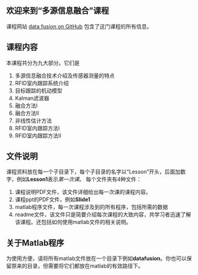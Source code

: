 ## 欢迎来到“多源信息融合”课程

课程网站 [data fusion on GitHub](https://github.com/Xue-boJin/data-fusion-for-indoor-tracking-by-RFID/edit/master/README.md) 包含了这门课程的所有信息。

## 课程内容
   本课程共分为九大部分。它们是

1. 多源信息融合技术介绍及传感器测量的特点
2. RFID室内跟踪系统介绍
3. 目标跟踪的机动模型
4. Kalman滤波器 
5. 融合方法I
6. 融合方法II
7. 非线性估计方法
8. RFID室内跟踪方法I
9. RFID室内跟踪方法II

## 文件说明 
 课程资料放在每一个子目录下，每个子目录的名字以“Lesson”开头，后面加数字，例如**Lesson1**表示*第一次课*。
 每个文件夹有4种文件：
 1. 课程说明PDF文件，该文件详细给出每一次课的课程内容。
 2. 课程ppt的PDF文件，例如**Slide1**
 2. matlab程序文件，每一次课程涉及到的所有程序，包括所需的数据
 3. readme文件，该文件只是简要介绍每次课程的大致内容，共学习者迅速了解该课程。还包括如何使用matlab文件的相关说明。

## 关于Matlab程序
为使用方便，请将所有matlab文件放在一个目录下例如**datafusion**。你也可以保留原来的目录，但需要将它们都放在matlab的有效路径下。
